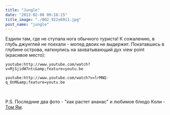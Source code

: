 ```yaml
---
title: "Jungle"
date: "2013-02-08 09:18:15"
title_image: "./002_922x6911.jpg"
post_name: "jungle"
---
```


Ездили там, где не ступала нога обычного туриста! К сожалению, в глубь джунглей не поехали - мопед двоих не выдержит. Покатавшись в глубине острова, наткнулись на захватывающий дух view point (красивое место):

`youtube:http://www.youtube.com/watch?v=MjSjidW7ntc&amp;feature=youtu.be`

`youtube:http://www.youtube.com/watch?v=lrMNQ-q_OnM&amp;feature=youtu.be`

&nbsp;

P.S. Последние два фото - "как растет ананас" и любимое блюдо Коли - <a href="http://ru.wikipedia.org/wiki/%D0%A2%D0%BE%D0%BC_%D1%8F%D0%BC" target="_blank">Том Ям</a>.
